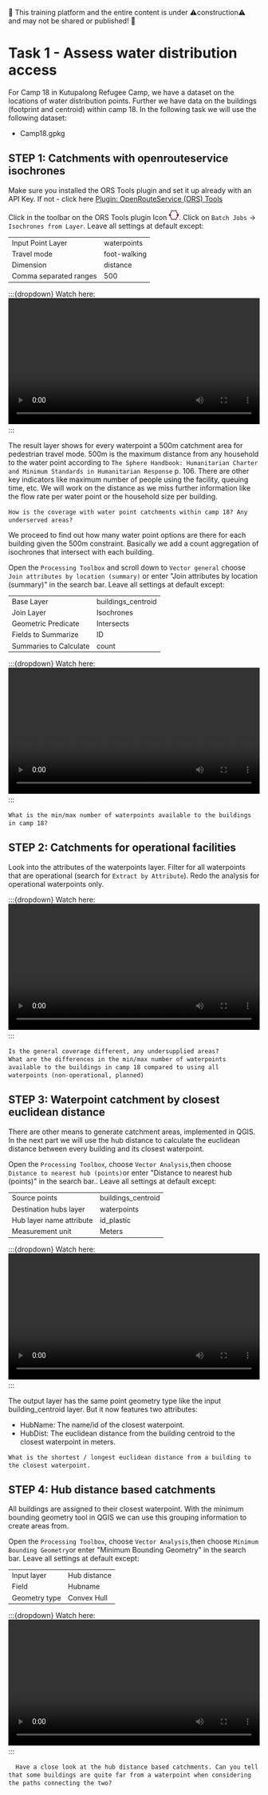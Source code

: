 🚧 This training platform and the entire content is under ⚠️construction⚠️ and may not be shared or published! 🚧

# Task 1 - Assess water distribution access
For Camp 18 in Kutupalong Refugee Camp, we have a dataset on the locations of water distribution points. Further we have data on the buildings (footprint and centroid) within camp 18. In the following task we will use the following dataset:
* Camp18.gpkg

## STEP 1: Catchments with openrouteservice isochrones
Make sure you installed the ORS Tools plugin and set it up already with an API Key. If not - click here [Plugin: OpenRouteService (ORS) Tools](https://github.com/GIScience/gis-training-resource-center/blob/main/content/Modul_9/en_qgis_openrouteservice_tools.md "Install ORS")

Click in the toolbar on the ORS Tools plugin Icon <img src="https://github.com/GIScience/gis-training-resource-center/raw/main/fig/icon_ORS_tools_plugin.png" alt="Icon" width="20" height="20">. Click on `Batch Jobs` -> `Isochrones from Layer`. 
Leave all settings at default except:

|                                |                                |
|--------------------------------|--------------------------------|
| Input Point Layer             | waterpoints                    |
| Travel mode                   | foot-walking                   |
| Dimension                     | distance                       |
| Comma separated ranges        | 500                            |


:::{dropdown} Watch here:
<video width="100%" controls src="https://github.com/GIScience/gis-training-resource-center/raw/main/fig/modul_9_task1_1.mp4"></video>
:::


The result layer shows for every waterpoint a 500m catchment area for pedestrian travel mode. 500m is the maximum distance from any household to the water point according to `The Sphere Handbook: Humanitarian Charter and Minimum Standards in Humanitarian Response` p. 106. There are other key indicators like maximum number of people using the facility, queuing time, etc. We will work on the distance as we miss further information like the flow rate per water point or the household size per building.

`````{admonition} Question
How is the coverage with water point catchments within camp 18? Any underserved areas?
`````

We proceed to find out how many water point options are there for each building given the 500m constraint. Basically we add a count aggregation of isochrones that intersect with each building.

Open the `Processing Toolbox` and scroll down to `Vector general` choose `Join attributes by location (summary)` or enter "Join attributes by location (summary)" in the search bar.
Leave all settings at default except:

|                                |                                |
|--------------------------------|--------------------------------|
| Base Layer                     | buildings_centroid             |
| Join Layer                     | Isochrones                     |
| Geometric Predicate            | Intersects                     |
| Fields to Summarize            | ID                             |
| Summaries to Calculate         | count                          |

:::{dropdown} Watch here:
<video width="100%" controls src="https://github.com/GIScience/gis-training-resource-center/raw/main/fig/modul_9_task1_2.mp4"></video>
:::

`````{admonition} Question
What is the min/max number of waterpoints available to the buildings in camp 18?
`````

## STEP 2: Catchments for operational facilities
Look into the attributes of the waterpoints layer. Filter for all waterpoints that are operational (search for `Extract by Attribute`). Redo the analysis for operational waterpoints only.

:::{dropdown} Watch here:
<video width="100%" controls src="https://github.com/GIScience/gis-training-resource-center/raw/main/fig/modul_9_task1_3.mp4"></video>
:::

`````{admonition} Question
Is the general coverage different, any undersupplied areas?
What are the differences in the min/max number of waterpoints available to the buildings in camp 18 compared to using all waterpoints (non-operational, planned)
`````

## STEP 3: Waterpoint catchment by closest euclidean distance
There are other means to generate catchment areas, implemented in QGIS. In the next part we will use the hub distance to calculate the euclidean distance between every building and its closest waterpoint.

Open the `Processing Toolbox`, choose `Vector Analysis`,then choose `Distance to nearest hub (points)`or enter "Distance to nearest hub (points)" in the search bar.. 
Leave all settings at default except:

|                                |                                |
|--------------------------------|--------------------------------|
| Source points                  | buildings_centroid             |
| Destination hubs layer         | waterpoints                    |
| Hub layer name attribute       | id_plastic                     |
| Measurement unit               | Meters                         |


:::{dropdown} Watch here:
<video width="100%" controls src="https://github.com/GIScience/gis-training-resource-center/raw/main/fig/modul_9_task1_4.mp4"></video>
:::

The output layer has the same point geometry type like the input building_centroid layer. But it now features two attributes:
* HubName: The name/id of the closest waterpoint.
* HubDist: The euclidean distance from the building centroid to the closest waterpoint in meters.

`````{admonition} Question
What is the shortest / longest euclidean distance from a building to the closest waterpoint.
`````

## STEP 4: Hub distance based catchments

All buildings are assigned to their closest waterpoint. With the minimum bounding geometry tool in QGIS we can use this grouping information to create areas from.

Open the `Processing Toolbox`, choose `Vector Analysis`,then choose `Minimum Bounding Geometry`or enter "Minimum Bounding Geometry" in the search bar.
Leave all settings at default except:

|                              |                              |
|------------------------------|------------------------------|
| Input layer                  | Hub distance                 |
| Field                        | Hubname                      |
| Geometry type                | Convex Hull                  |


:::{dropdown} Watch here:
<video width="100%" controls src="https://github.com/GIScience/gis-training-resource-center/raw/main/fig/modul_9_task1_5.mp4"></video>
:::

`````{admonition} Question
  Have a close look at the hub distance based catchments. Can you tell that some buildings are quite far from a waterpoint when considering the paths connecting the two?
`````
